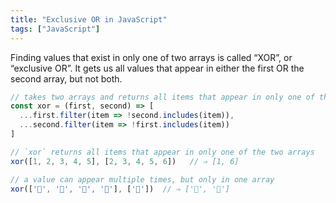 ```yaml
---
title: "Exclusive OR in JavaScript"
tags: ["JavaScript"]
---
```

Finding values that exist in only one of two arrays is called “XOR”, or “exclusive OR”. It gets us all values that appear in either the first OR the second array, but not both.

```js
// takes two arrays and returns all items that appear in only one of them
const xor = (first, second) => [
  ...first.filter(item => !second.includes(item)),
  ...second.filter(item => !first.includes(item))
]

// `xor` returns all items that appear in only one of the two arrays
xor([1, 2, 3, 4, 5], [2, 3, 4, 5, 6])   // ⇒ [1, 6]

// a value can appear multiple times, but only in one array
xor(['🤖', '🤖', '👻', '👻'], ['🤖'])  // ⇒ ['👻', '👻']
```
